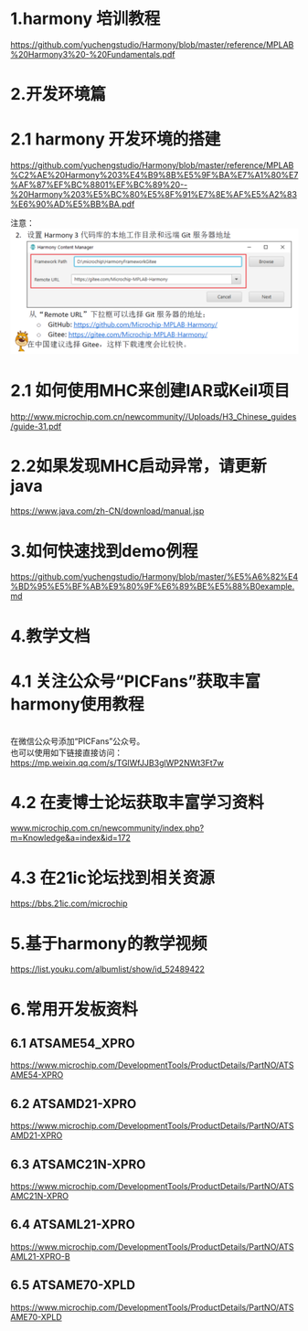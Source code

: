 # 1.harmony 培训教程
https://github.com/yuchengstudio/Harmony/blob/master/reference/MPLAB%20Harmony3%20-%20Fundamentals.pdf

# 2.开发环境篇
# 2.1 harmony 开发环境的搭建
https://github.com/yuchengstudio/Harmony/blob/master/reference/MPLAB%C2%AE%20Harmony%203%E4%B9%8B%E5%9F%BA%E7%A1%80%E7%AF%87%EF%BC%8801%EF%BC%89%20--%20Harmony%203%E5%BC%80%E5%8F%91%E7%8E%AF%E5%A2%83%E6%90%AD%E5%BB%BA.pdf

注意：
![image](https://github.com/yuchengstudio/Harmony/blob/master/reference/harmony_guider_001.png)

# 2.1 如何使用MHC来创建IAR或Keil项目
http://www.microchip.com.cn/newcommunity//Uploads/H3_Chinese_guides/guide-31.pdf

# 2.2如果发现MHC启动异常，请更新java
https://www.java.com/zh-CN/download/manual.jsp


# 3.如何快速找到demo例程
https://github.com/yuchengstudio/Harmony/blob/master/%E5%A6%82%E4%BD%95%E5%BF%AB%E9%80%9F%E6%89%BE%E5%88%B0example.md


# 4.教学文档
# 4.1 关注公众号“PICFans”获取丰富harmony使用教程
<br/>在微信公众号添加“PICFans”公众号。
<br/>也可以使用如下链接直接访问：
<br/>https://mp.weixin.qq.com/s/TGlWfJJB3glWP2NWt3Ft7w

# 4.2 在麦博士论坛获取丰富学习资料
www.microchip.com.cn/newcommunity/index.php?m=Knowledge&a=index&id=172

# 4.3 在21ic论坛找到相关资源
https://bbs.21ic.com/microchip

# 5.基于harmony的教学视频
https://list.youku.com/albumlist/show/id_52489422

# 6.常用开发板资料
## 6.1 ATSAME54_XPRO
https://www.microchip.com/DevelopmentTools/ProductDetails/PartNO/ATSAME54-XPRO

## 6.2 ATSAMD21-XPRO
https://www.microchip.com/DevelopmentTools/ProductDetails/PartNO/ATSAMD21-XPRO

## 6.3 ATSAMC21N-XPRO
https://www.microchip.com/DevelopmentTools/ProductDetails/PartNO/ATSAMC21N-XPRO

## 6.4 ATSAML21-XPRO
https://www.microchip.com/DevelopmentTools/ProductDetails/PartNO/ATSAML21-XPRO-B

## 6.5 ATSAME70-XPLD
https://www.microchip.com/DevelopmentTools/ProductDetails/PartNO/ATSAME70-XPLD
